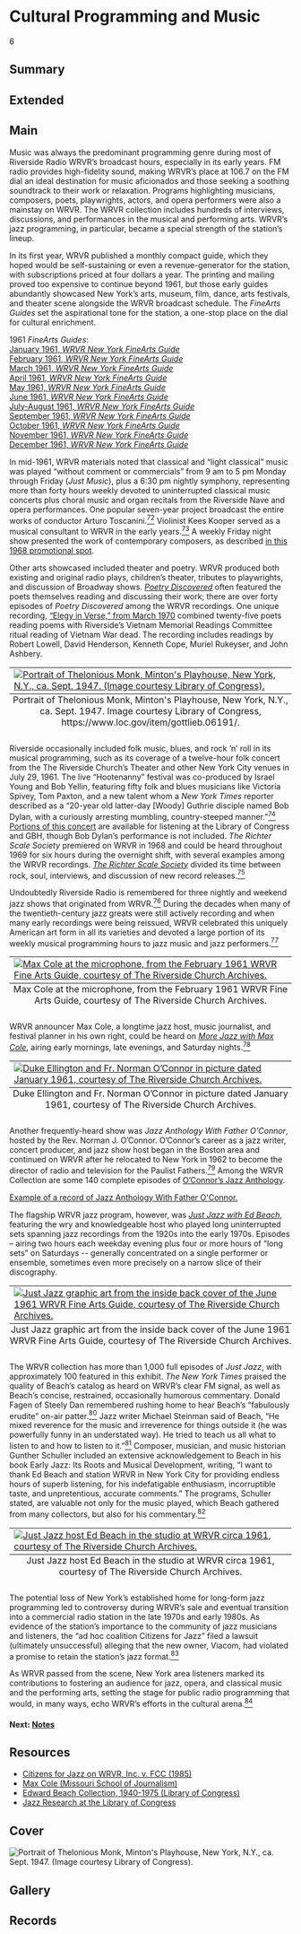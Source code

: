 # Cultural Programming and Music

6

## Summary

## Extended

## Main

Music was always the predominant programming genre during most of Riverside Radio WRVR’s broadcast hours, especially in its early years. FM radio provides high-fidelity sound, making WRVR’s place at 106.7 on the FM dial an ideal destination for music aficionados and those seeking a soothing soundtrack to their work or relaxation. Programs highlighting musicians, composers, poets, playwrights, actors, and opera performers were also a mainstay on WRVR. The WRVR collection includes hundreds of interviews, discussions, and performances in the musical and performing arts. WRVR’s jazz programming, in particular, became a special strength of the station’s lineup. 

In its first year, WRVR published a monthly compact guide, which they hoped would be self-sustaining or even a revenue-generator for the station, with subscriptions priced at four dollars a year. The printing and mailing proved too expensive to continue beyond 1961, but those early guides abundantly showcased New York’s arts, museum, film, dance, arts festivals, and theater scene alongside the WRVR broadcast schedule. The *FineArts Guides* set the aspirational tone for the station, a one-stop place on the dial for cultural enrichment.

1961 *FineArts Guides*:
<br>
[January 1961, *WRVR New York FineArts Guide*](https://s3.amazonaws.com/americanarchive.org/exhibits/WRVR_FineArtsGuide_011961_AccessFile.pdf)
<br>
[February 1961, *WRVR New York FineArts Guide*](https://s3.amazonaws.com/americanarchive.org/exhibits/WRVR_FineArtsGuide_021961_AccessFile.pdf)
<br>
[March 1961, *WRVR New York FineArts Guide*](https://s3.amazonaws.com/americanarchive.org/exhibits/WRVR_FineArtsGuide_031961_AccessFile.pdf)
<br>
[April 1961, *WRVR New York FineArts Guide*](https://s3.amazonaws.com/americanarchive.org/exhibits/WRVR_FineArtsGuide_041961_AccessFile.pdf)
<br>
[May 1961, *WRVR New York FineArts Guide*](https://s3.amazonaws.com/americanarchive.org/exhibits/WRVR_FineArtsGuide_051961_AccessFile.pdf)
<br>
[June 1961, *WRVR New York FineArts Guide*](https://s3.amazonaws.com/americanarchive.org/exhibits/WRVR_FineArtsGuide_061961_AccessFile.pdf)
<br>
[July-August 1961, *WRVR New York FineArts Guide*](https://s3.amazonaws.com/americanarchive.org/exhibits/WRVR_FineArtsGuide_07_081961_AccessFile.pdf)
<br>
[September 1961, *WRVR New York FineArts Guide*](https://s3.amazonaws.com/americanarchive.org/exhibits/WRVR_FineArtsGuide_091961_AccessFile.pdf)
<br>
[October 1961, *WRVR New York FineArts Guide*](https://s3.amazonaws.com/americanarchive.org/exhibits/WRVR_FineArtsGuide_101961_AccessFile.pdf)
<br>
[November 1961, *WRVR New York FineArts Guide*](https://s3.amazonaws.com/americanarchive.org/exhibits/WRVR_FineArtsGuide_111961_AccessFile.pdf)
<br>
[December 1961, *WRVR New York FineArts Guide*](https://s3.amazonaws.com/americanarchive.org/exhibits/WRVR_FineArtsGuide_121961_AccessFile.pdf)
<br>

In mid-1961, WRVR materials noted that classical and “light classical” music was played “without comment or commercials” from 9 am to 5 pm Monday through Friday (*Just Music*), plus a 6:30 pm nightly symphony, representing more than forty hours weekly devoted to uninterrupted classical music concerts plus choral music and organ recitals from the Riverside Nave and opera performances. One popular seven-year project broadcast the entire works of conductor Arturo Toscanini.[<sup>72</sup>](/exhibits/wrvr/notes#72) Violinist Kees Kooper served as a musical consultant to WRVR in the early years.[<sup>73</sup>](/exhibits/wrvr/notes#73) A weekly Friday night show presented the work of contemporary composers, as described [in this 1968 promotional spot](https://americanarchive.org/catalog/cpb-aacip-528-707wm14t97?start=3517.89&end=3595.1).

Other arts showcased included theater and poetry. WRVR produced both existing and original radio plays, children’s theater, tributes to playwrights, and discussion of Broadway shows. [*Poetry Discovered*](https://americanarchive.org/catalog?f%5Baccess_types%5D%5B%5D=digitized&f%5Bproducing_organizations%5D%5B%5D=WRVR+%28Radio+station%3A+New+York%2C+N.Y.%29&q=%22Poetry+Discovered%22) often featured the poets themselves reading and discussing their work; there are over forty episodes of *Poetry Discovered* among the WRVR recordings. One unique recording, [“Elegy in Verse,” from March 1970](https://americanarchive.org/catalog/cpb-aacip-528-zg6g15vr41) combined twenty-five poets reading poems with Riverside’s Vietnam Memorial Readings Committee ritual reading of Vietnam War dead. The recording includes readings by Robert Lowell, David Henderson, Kenneth Cope, Muriel Rukeyser, and John Ashbery. 

<table class="exhibit-image small-image">
<caption align="bottom" class="exhibit-caption">Portrait of Thelonious Monk, Minton's Playhouse, New York, N.Y., ca. Sept. 1947. Image courtesy Library of Congress, https://www.loc.gov/item/gottlieb.06191/.</caption>
<tr><td><a href="https://s3.amazonaws.com/americanarchive.org/exhibits/25-wrvr-theloniusmonk.jpg" target="_blank"><img src="https://s3.amazonaws.com/americanarchive.org/exhibits/25-wrvr-theloniusmonk.jpg" class="big-image" alt="Portrait of Thelonious Monk, Minton's Playhouse, New York, N.Y., ca. Sept. 1947. (Image courtesy Library of Congress)."/></a></td></tr>
</table>

Riverside occasionally included folk music, blues, and rock ’n’ roll in its musical programming, such as its coverage of a twelve-hour folk concert from the The Riverside Church’s Theater and other New York City venues in July 29, 1961. The live “Hootenanny” festival was co-produced by Israel Young and Bob Yellin, featuring fifty folk and blues musicians like Victoria Spivey, Tom Paxton, and a new talent whom a *New York Times* reporter described as a “20-year old latter-day [Woody] Guthrie disciple named Bob Dylan, with a curiously arresting mumbling, country-steeped manner.”[<sup>74</sup>](/exhibits/wrvr/notes#74) [Portions of this concert](https://americanarchive.org/catalog?utf8=%E2%9C%93&f%5Baccess_types%5D%5B%5D=digitized&f%5Bspecial_collections%5D%5B%5D=wrvr-riverside&per_page=100&sort=asset_date+asc&exact_or_range=exact&after_date=1961-07-29&commit=Update) are available for listening at the Library of Congress and GBH, though Bob Dylan’s performance is not included. *The Richter Scale Society* premiered on WRVR in 1968 and could be heard throughout 1969 for six hours during the overnight shift, with several examples among the WRVR recordings. [*The Richter Scale Society*](https://americanarchive.org/catalog/cpb-aacip-528-kp7tm7371h) divided its time between rock, soul, interviews, and discussion of new record releases.[<sup>75</sup>](/exhibits/wrvr/notes#75) 

Undoubtedly Riverside Radio is remembered for three nightly and weekend jazz shows that originated from WRVR.[<sup>76</sup>](/exhibits/wrvr/notes#76) During the decades when many of the twentieth-century jazz greats were still actively recording and when many early recordings were being reissued, WRVR celebrated this uniquely American art form in all its varieties and devoted a large portion of its weekly musical programming hours to jazz music and jazz performers.[<sup>77</sup>](/exhibits/wrvr/notes#77) 

<table class="exhibit-image small-image">
<caption align="bottom" class="exhibit-caption">Max Cole at the microphone, from the February 1961 WRVR Fine Arts Guide, courtesy of The Riverside Church Archives.</caption>
<tr><td><a href="https://s3.amazonaws.com/americanarchive.org/exhibits/11.+Max+Cole+at+the+microphone+page+19+WRVR+Fine+Arts+Guide+February+1961+CREDIT+The+Riverside+Church+Archives.png" target="_blank"><img src="https://s3.amazonaws.com/americanarchive.org/exhibits/11.+Max+Cole+at+the+microphone+page+19+WRVR+Fine+Arts+Guide+February+1961+CREDIT+The+Riverside+Church+Archives.png" class="big-image" alt="Max Cole at the microphone, from the February 1961 WRVR Fine Arts Guide, courtesy of The Riverside Church Archives."/></a></td></tr>
</table>

WRVR announcer Max Cole, a longtime jazz host, music journalist, and festival planner in his own right, could be heard on [*More Jazz with Max Cole*](https://americanarchive.org/catalog?q=%22More+Jazz+With+Max+Cole%22&utf8=%E2%9C%93&f[access_types][]=digitized), airing early mornings, late evenings, and Saturday nights.[<sup>78</sup>](/exhibits/wrvr/notes#78)  

<table class="exhibit-image small-image">
<caption align="bottom" class="exhibit-caption">Duke Ellington and Fr. Norman O’Connor in picture dated January 1961, courtesy of The Riverside Church Archives.</caption>
<tr><td><a href="https://s3.amazonaws.com/americanarchive.org/exhibits/3.+Duke+Ellington+and+Fr+Norman+O%E2%80%99Connor+page+9+WRVR+Fine+Arts+Guide+January+1961+CREDIT+The+Riverside+Church+Archives.png" target="_blank"><img src="https://s3.amazonaws.com/americanarchive.org/exhibits/3.+Duke+Ellington+and+Fr+Norman+O%E2%80%99Connor+page+9+WRVR+Fine+Arts+Guide+January+1961+CREDIT+The+Riverside+Church+Archives.png" class="big-image" alt="Duke Ellington and Fr. Norman O’Connor in picture dated January 1961, courtesy of The Riverside Church Archives."/></a></td></tr>
</table>

Another frequently-heard show was *Jazz Anthology With Father O'Connor*, hosted by the Rev. Norman J. O’Connor. O’Connor’s career as a jazz writer, concert producer, and jazz show host began in the Boston area and continued on WRVR after he relocated to New York in 1962 to become the director of radio and television for the Paulist Fathers.[<sup>79</sup>](/exhibits/wrvr/notes#79) Among the WRVR Collection are some 140 complete episodes of [O’Connor’s Jazz Anthology](https://americanarchive.org/catalog?page=10&q=%22Jazz+Anthology%22&f[access_types][]=digitized). 

[Example of a record of Jazz Anthology With Father O'Connor.](https://americanarchive.org/catalog/cpb-aacip-528-5q4rj49w00) 

The flagship WRVR jazz program, however, was [*Just Jazz with Ed Beach*](https://americanarchive.org/catalog?f%5Bseries_titles%5D%5B%5D=Just+Jazz&f[access_types][]=online), featuring the wry and knowledgeable host who played long uninterrupted sets spanning jazz recordings from the 1920s into the early 1970s. Episodes – airing two hours each weekday evening plus four or more hours of “long sets” on Saturdays -- generally concentrated on a single performer or ensemble, sometimes even more precisely on a narrow slice of their discography.

<table class="exhibit-image small-image">
<caption align="bottom" class="exhibit-caption">Just Jazz graphic art from the inside back cover of the June 1961 WRVR Fine Arts Guide, courtesy of The Riverside Church Archives.</caption>
<tr><td><a href="https://s3.amazonaws.com/americanarchive.org/exhibits/8.+Just+Jazz+graphic+art+from+inside+back+cover+of+WRVR+Fine+Arts+Guide+June+1961+CREDIT+The+Riverside+Church+Archives.png" target="_blank"><img src="https://s3.amazonaws.com/americanarchive.org/exhibits/8.+Just+Jazz+graphic+art+from+inside+back+cover+of+WRVR+Fine+Arts+Guide+June+1961+CREDIT+The+Riverside+Church+Archives.png" class="big-image" alt="Just Jazz graphic art from the inside back cover of the June 1961 WRVR Fine Arts Guide, courtesy of The Riverside Church Archives."/></a></td></tr>
</table>

The WRVR collection has more than 1,000 full episodes of *Just Jazz*, with approximately 100 featured in this exhibit. *The New York Times* praised the quality of Beach’s catalog as heard on WRVR’s clear FM signal, as well as Beach’s concise, restrained, occasionally humorous commentary. Donald Fagen of Steely Dan remembered rushing home to hear Beach’s “fabulously erudite” on-air patter.[<sup>80</sup>](/exhibits/wrvr/notes#80) Jazz writer Michael Steinman said of Beach, “He mixed reverence for the music and irreverence for things outside it (he was powerfully funny in an understated way).  He tried to teach us all what to listen to and how to listen to it.”[<sup>81</sup>](/exhibits/wrvr/notes#81) Composer, musician, and music historian Gunther Schuller included an extensive acknowledgement to Beach in his book Early Jazz: Its Roots and Musical Development, writing, “I want to thank Ed Beach and station WRVR in New York City for providing endless hours of superb listening, for his indefatigable enthusiasm, incorruptible taste, and unpretentious, accurate comments.” The programs, Schuller stated, are valuable not only for the music played, which Beach gathered from many collectors, but also for his commentary.[<sup>82</sup>](/exhibits/wrvr/notes#82) 

<table class="exhibit-image small-image">
<caption align="bottom" class="exhibit-caption">Just Jazz host Ed Beach in the studio at WRVR circa 1961, courtesy of The Riverside Church Archives.</caption>
<tr><td><a href="https://s3.amazonaws.com/americanarchive.org/exhibits/9.+Just+Jazz+host+Ed+Beach+in+the+studio+at+WRVR+circa+1961+CREDIT+The+Riverside+Church+Archives.jpg" target="_blank"><img src="https://s3.amazonaws.com/americanarchive.org/exhibits/9.+Just+Jazz+host+Ed+Beach+in+the+studio+at+WRVR+circa+1961+CREDIT+The+Riverside+Church+Archives.jpg" class="big-image" alt="Just Jazz host Ed Beach in the studio at WRVR circa 1961, courtesy of The Riverside Church Archives."/></a></td></tr>
</table>

The potential loss of New York’s established home for long-form jazz programming led to controversy during WRVR’s sale and eventual transition into a commercial radio station in the late 1970s and early 1980s. As evidence of the station’s importance to the community of jazz musicians and listeners, the “ad hoc coalition Citizens for Jazz” filed a lawsuit (ultimately unsuccessful) alleging that the new owner, Viacom, had violated a promise to retain the station’s jazz format.[<sup>83</sup>](/exhibits/wrvr/notes#83)  

As WRVR passed from the scene, New York area listeners marked its contributions to fostering an audience for jazz, opera, and classical music and the performing arts, setting the stage for public radio programming that would, in many ways, echo WRVR’s efforts in the cultural arena.[<sup>84</sup>](/exhibits/wrvr/notes#84) 

#### Next: [Notes](/exhibits/wrvr/notes)

## Resources

- [Citizens for Jazz on WRVR, Inc. v. FCC (1985)](https://casetext.com/case/citizens-for-jazz-on-wrvr-inc-v-fcc)
- [Max Cole (Missouri School of Journalism)](https://journalism.missouri.edu/alum/max-cole/)
- [Edward Beach Collection, 1940-1975 (Library of Congress)](https://memory.loc.gov/diglib/ihas/loc.natlib.scdb.200033850/default.html)
- [Jazz Research at the Library of Congress](https://guides.loc.gov/jazz-research)

## Cover
<img title="Cover Image" alt="Portrait of Thelonious Monk, Minton's Playhouse, New York, N.Y., ca. Sept. 1947. (Image courtesy Library of Congress)." src="https://s3.amazonaws.com/americanarchive.org/exhibits/25-wrvr-theloniusmonk.jpg">

## Gallery

## Records

